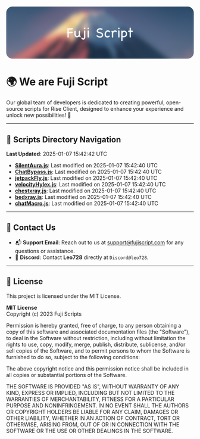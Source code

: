 ![Banner](.github/b.webp)

# 🌍 **We are Fuji Script**

Our global team of developers is dedicated to creating powerful, open-source scripts for Rise Client, designed to enhance your experience and unlock new possibilities! 🌟

---
<!-- SCRIPTS_NAVIGATION_START -->
## 📂 **Scripts Directory Navigation**

**Last Updated**: 2025-01-07 15:42:42 UTC

- **[SilentAura.js](scripts/SilentAura.js)**: Last modified on 2025-01-07 15:42:40 UTC
- **[ChatBypass.js](scripts/ChatBypass.js)**: Last modified on 2025-01-07 15:42:40 UTC
- **[jetpackFly.js](scripts/jetpackFly.js)**: Last modified on 2025-01-07 15:42:40 UTC
- **[velocityHylex.js](scripts/velocityHylex.js)**: Last modified on 2025-01-07 15:42:40 UTC
- **[chestxray.js](scripts/chestxray.js)**: Last modified on 2025-01-07 15:42:40 UTC
- **[bedxray.js](scripts/bedxray.js)**: Last modified on 2025-01-07 15:42:40 UTC
- **[chatMacro.js](scripts/chatMacro.js)**: Last modified on 2025-01-07 15:42:40 UTC

<!-- SCRIPTS_NAVIGATION_END -->

---

## 💬 **Contact Us**  
- 📬 **Support Email**: Reach out to us at [support@fujiscript.com](mailto:support@fujiscript.com) for any questions or assistance.  
- 💬 **Discord**: Contact **Leo728** directly at `Discord@leo728`.

---

## 📜 **License**

This project is licensed under the MIT License.  

**MIT License**  
Copyright (c) 2023 Fuji Scripts  

Permission is hereby granted, free of charge, to any person obtaining a copy of this software and associated documentation files (the "Software"), to deal in the Software without restriction, including without limitation the rights to use, copy, modify, merge, publish, distribute, sublicense, and/or sell copies of the Software, and to permit persons to whom the Software is furnished to do so, subject to the following conditions:  

The above copyright notice and this permission notice shall be included in all copies or substantial portions of the Software.  

THE SOFTWARE IS PROVIDED "AS IS", WITHOUT WARRANTY OF ANY KIND, EXPRESS OR IMPLIED, INCLUDING BUT NOT LIMITED TO THE WARRANTIES OF MERCHANTABILITY, FITNESS FOR A PARTICULAR PURPOSE AND NONINFRINGEMENT. IN NO EVENT SHALL THE AUTHORS OR COPYRIGHT HOLDERS BE LIABLE FOR ANY CLAIM, DAMAGES OR OTHER LIABILITY, WHETHER IN AN ACTION OF CONTRACT, TORT OR OTHERWISE, ARISING FROM, OUT OF OR IN CONNECTION WITH THE SOFTWARE OR THE USE OR OTHER DEALINGS IN THE SOFTWARE.  
